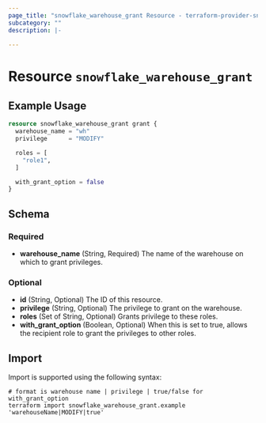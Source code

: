 ```yaml
---
page_title: "snowflake_warehouse_grant Resource - terraform-provider-snowflake"
subcategory: ""
description: |-
  
---
```


# Resource `snowflake_warehouse_grant`



## Example Usage

```terraform
resource snowflake_warehouse_grant grant {
  warehouse_name = "wh"
  privilege      = "MODIFY"

  roles = [
    "role1",
  ]

  with_grant_option = false
}
```

## Schema

### Required

- **warehouse_name** (String, Required) The name of the warehouse on which to grant privileges.

### Optional

- **id** (String, Optional) The ID of this resource.
- **privilege** (String, Optional) The privilege to grant on the warehouse.
- **roles** (Set of String, Optional) Grants privilege to these roles.
- **with_grant_option** (Boolean, Optional) When this is set to true, allows the recipient role to grant the privileges to other roles.

## Import

Import is supported using the following syntax:

```shell
# format is warehouse name | privilege | true/false for with_grant_option
terraform import snowflake_warehouse_grant.example 'warehouseName|MODIFY|true'
```
